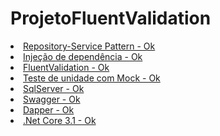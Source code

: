 # ProjetoFluentValidation
<u>
<li> Repository-Service Pattern - Ok<br /></li>
<li> Injeção de dependência - Ok<br /></li>
<li> FluentValidation - Ok<br /></li>
<li> Teste de unidade com Mock - Ok<br /></li>
<li> SqlServer - Ok<br /></li>
<li> Swagger - Ok<br /></li>
<li> Dapper - Ok<br /></li>
<li> .Net Core 3.1 - Ok<br /></li>  
</u>
